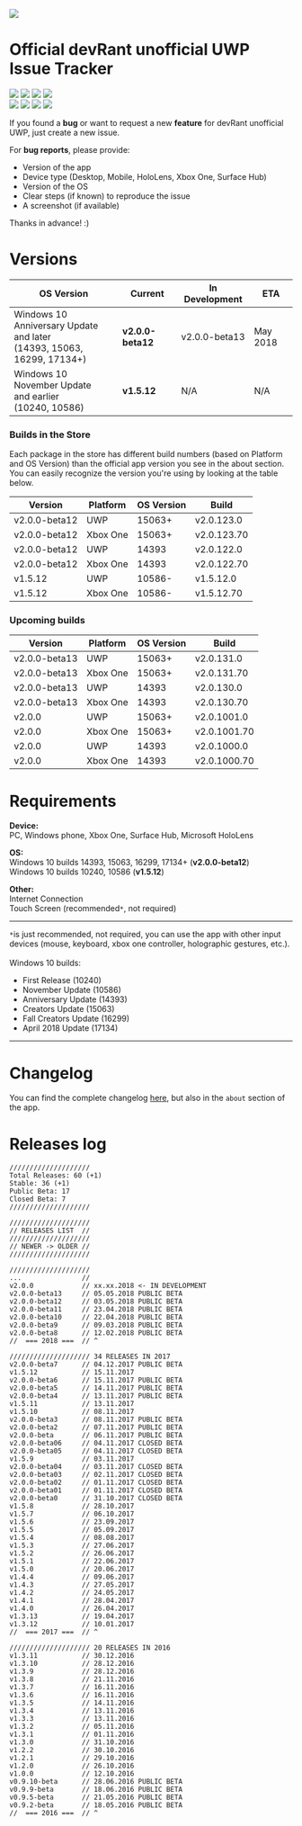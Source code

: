 ![](https://jakubsteplowski.com/other/devRant-Unofficial-2017Logo-black-100x100-transp.png)
# Official devRant unofficial UWP Issue Tracker
![](https://img.shields.io/badge/Open-14-28a745.svg?style=flat) ![](https://img.shields.io/badge/Requested_Features-7-5319e7.svg?style=flat) ![](https://img.shields.io/badge/Requested_Improvements-5-7ae13f.svg?style=flat) ![](https://img.shields.io/badge/Reported_Bugs-2-b60205.svg?style=flat) <br>
![](https://img.shields.io/badge/Closed-35-cb2431.svg?style=flat) ![](https://img.shields.io/badge/Implemented_Features-9-5319e7.svg?style=flat) ![](https://img.shields.io/badge/Implemented_Improvements-4-7ae13f.svg?style=flat)  ![](https://img.shields.io/badge/Fixed_Bugs-11-b60205.svg?style=flat)

If you found a **bug** or want to request a new **feature** for devRant unofficial UWP, just create a new issue.

For **bug reports**, please provide:
- Version of the app
- Device type (Desktop, Mobile, HoloLens, Xbox One, Surface Hub)
- Version of the OS
- Clear steps (if known) to reproduce the issue
- A screenshot (if available)

Thanks in advance! :)

# Versions

OS Version | Current | In Development | ETA
------------ | ------------ | ------------- | -------------
Windows 10 Anniversary Update<br>and later<br>(14393, 15063, 16299, 17134+) | **v2.0.0-beta12** | v2.0.0-beta13 | May 2018
Windows 10 November Update<br>and earlier<br>(10240, 10586) | **v1.5.12** | N/A | N/A

### Builds in the Store

Each package in the store has different build numbers (based on Platform and OS Version) than the official app version you see in the about section.<br>
You can easily recognize the version you're using by looking at the table below.

Version | Platform | OS Version | Build
------------ | ------------ | ------------ | ------------
v2.0.0-beta12 | UWP | 15063+ | v2.0.123.0
v2.0.0-beta12 | Xbox One | 15063+ | v2.0.123.70
v2.0.0-beta12 | UWP | 14393 | v2.0.122.0
v2.0.0-beta12 | Xbox One | 14393 | v2.0.122.70
v1.5.12 | UWP | 10586- | v1.5.12.0
v1.5.12 | Xbox One | 10586- | v1.5.12.70

### Upcoming builds

Version | Platform | OS Version | Build
------------ | ------------ | ------------ | ------------
v2.0.0-beta13 | UWP | 15063+ | v2.0.131.0
v2.0.0-beta13 | Xbox One | 15063+ | v2.0.131.70
v2.0.0-beta13 | UWP | 14393 | v2.0.130.0
v2.0.0-beta13 | Xbox One | 14393 | v2.0.130.70
v2.0.0 | UWP | 15063+ | v2.0.1001.0
v2.0.0 | Xbox One | 15063+ | v2.0.1001.70
v2.0.0 | UWP | 14393 | v2.0.1000.0
v2.0.0 | Xbox One | 14393 | v2.0.1000.70

# Requirements

**Device:**<br>
PC, Windows phone, Xbox One, Surface Hub, Microsoft HoloLens

**OS:**<br>
Windows 10 builds 14393, 15063, 16299, 17134+ (**v2.0.0-beta12**)<br>
Windows 10 builds 10240, 10586 (**v1.5.12**)<br>

**Other:**<br>
Internet Connection<br>
Touch Screen (recommended`*`, not required)<br>

***

`*`is just recommended, not required, you can use the app with other input devices (mouse, keyboard, xbox one controller, holographic gestures, etc.).<br><br>
Windows 10 builds:
- First Release (10240)
- November Update (10586)
- Anniversary Update (14393)
- Creators Update (15063)
- Fall Creators Update (16299)
- April 2018 Update (17134)

***

# Changelog

You can find the complete changelog [here](https://jakubsteplowski.com/en/apps/devRantUnofficial/release-notes/), but also in the `about` section of the app.

# Releases log
```
////////////////////
Total Releases: 60 (+1)
Stable: 36 (+1)
Public Beta: 17
Closed Beta: 7
////////////////////

////////////////////
// RELEASES LIST  //
////////////////////
// NEWER -> OLDER //
////////////////////

//////////////////// 
...               //
v2.0.0            // xx.xx.2018 <- IN DEVELOPMENT
v2.0.0-beta13     // 05.05.2018 PUBLIC BETA
v2.0.0-beta12     // 03.05.2018 PUBLIC BETA
v2.0.0-beta11     // 23.04.2018 PUBLIC BETA
v2.0.0-beta10     // 22.04.2018 PUBLIC BETA
v2.0.0-beta9      // 09.03.2018 PUBLIC BETA
v2.0.0-beta8      // 12.02.2018 PUBLIC BETA
//  === 2018 ===  // ^

//////////////////// 34 RELEASES IN 2017
v2.0.0-beta7      // 04.12.2017 PUBLIC BETA
v1.5.12           // 15.11.2017
v2.0.0-beta6      // 15.11.2017 PUBLIC BETA
v2.0.0-beta5      // 14.11.2017 PUBLIC BETA
v2.0.0-beta4      // 13.11.2017 PUBLIC BETA
v1.5.11           // 13.11.2017
v1.5.10           // 08.11.2017
v2.0.0-beta3      // 08.11.2017 PUBLIC BETA
v2.0.0-beta2      // 07.11.2017 PUBLIC BETA
v2.0.0-beta       // 06.11.2017 PUBLIC BETA
v2.0.0-beta06     // 04.11.2017 CLOSED BETA
v2.0.0-beta05     // 04.11.2017 CLOSED BETA
v1.5.9            // 03.11.2017
v2.0.0-beta04     // 03.11.2017 CLOSED BETA
v2.0.0-beta03     // 02.11.2017 CLOSED BETA
v2.0.0-beta02     // 01.11.2017 CLOSED BETA
v2.0.0-beta01     // 01.11.2017 CLOSED BETA
v2.0.0-beta0      // 31.10.2017 CLOSED BETA
v1.5.8            // 28.10.2017
v1.5.7            // 06.10.2017
v1.5.6            // 23.09.2017
v1.5.5            // 05.09.2017
v1.5.4            // 08.08.2017
v1.5.3            // 27.06.2017
v1.5.2            // 26.06.2017
v1.5.1            // 22.06.2017
v1.5.0            // 20.06.2017
v1.4.4            // 09.06.2017
v1.4.3            // 27.05.2017
v1.4.2            // 24.05.2017
v1.4.1            // 28.04.2017
v1.4.0            // 26.04.2017
v1.3.13           // 19.04.2017
v1.3.12           // 10.01.2017
//  === 2017 ===  // ^

//////////////////// 20 RELEASES IN 2016
v1.3.11           // 30.12.2016
v1.3.10           // 28.12.2016
v1.3.9            // 28.12.2016
v1.3.8            // 21.11.2016
v1.3.7            // 16.11.2016
v1.3.6            // 16.11.2016
v1.3.5            // 14.11.2016
v1.3.4            // 13.11.2016
v1.3.3            // 13.11.2016
v1.3.2            // 05.11.2016
v1.3.1            // 01.11.2016
v1.3.0            // 31.10.2016
v1.2.2            // 30.10.2016
v1.2.1            // 29.10.2016
v1.2.0            // 26.10.2016
v1.0.0            // 12.10.2016
v0.9.10-beta      // 28.06.2016 PUBLIC BETA
v0.9.9-beta       // 18.06.2016 PUBLIC BETA
v0.9.5-beta       // 21.05.2016 PUBLIC BETA
v0.9.2-beta       // 18.05.2016 PUBLIC BETA
//  === 2016 ===  // ^
```
